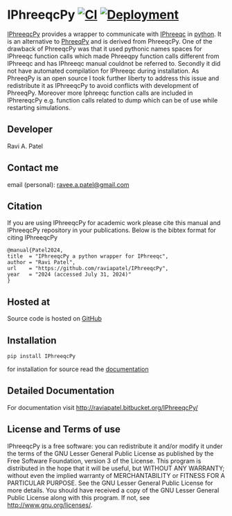 # IPhreeqcPy [![CI](https://github.com/raviapatel/IPhreeqcPy/actions/workflows/CI.yml/badge.svg)](https://github.com/raviapatel/IPhreeqcPy/actions/workflows/CI.yml) [![Deployment](https://github.com/raviapatel/IPhreeqcPy/actions/workflows/python-publish.yml/badge.svg)](https://github.com/raviapatel/IPhreeqcPy/actions/workflows/python-publish.yml)

[IPhreeqcPy](https://github.com/raviapatel/IPhreeqcPy) provides a wrapper to communicate with [IPhreeqc](http://wwwbrr.cr.usgs.gov/projects/GWC_coupled/phreeqc/) in [python](https://www.python.org/). It is an alternative to [PhreeqPy](http://www.phreeqpy.com/) and is derived from PhreeqcPy. One of the drawback of PhreeqcPy was that it used pythonic names spaces for IPhreeqc function calls which made Phreeqpy function calls different from IPhreeqc and has IPhreeqc manual couldnot be referred to. Secondly it did not have automated compilation for IPhreeqc during installation. As PhreeqPy is an open source I took further liberty to address this issue and redistribute it as IPhreeqcPy to avoid conflicts with development of PhreeqPy. Moreover more Iphreeqc function calls are included in
IPhrereqcPy e.g. function calls related to dump which can be of use while restarting simulations.

## Developer

Ravi A. Patel

## Contact me

email (personal): <ravee.a.patel@gmail.com>

## Citation

If you are using
IPhreeqcPy for academic
work please cite this manual and
IPhreeqcPy repository in
your publications. Below is the bibtex format for citing IPhreeqcPy

    @manual{Patel2024, 
    title  = "IPhreeqcPy a python wrapper for IPhreeqc",
    author = "Ravi Patel", 
    url    = "https://github.com/raviapatel/IPhreeqcPy",
    year   = "2024 (accessed July 31, 2024)"  
    }

## Hosted at

Source code is hosted on
[GitHub](https://github.com/raviapatel/IPhreeqcPy) 

## Installation

    pip install IPhreeqcPy

for installation for source read the [documentation](https://iphreeqcpy.readthedocs.io/en/latest/)

## Detailed Documentation

For documentation visit <http://raviapatel.bitbucket.org/IPhreeqcPy/>

## License and Terms of use

IPhreeqcPy is a free
software: you can redistribute it and/or modify it under the terms of
the GNU Lesser General Public License as published by the Free Software
Foundation, version 3 of the License. This program is distributed in the
hope that it will be useful, but WITHOUT ANY WARRANTY; without even the
implied warranty of MERCHANTABILITY or FITNESS FOR A PARTICULAR PURPOSE.
See the GNU Lesser General Public License for more details. You should
have received a copy of the GNU Lesser General Public License along with
this program. If not, see <http://www.gnu.org/licenses/>.